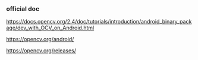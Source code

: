 ### official doc
https://docs.opencv.org/2.4/doc/tutorials/introduction/android_binary_package/dev_with_OCV_on_Android.html

https://opencv.org/android/

https://opencv.org/releases/